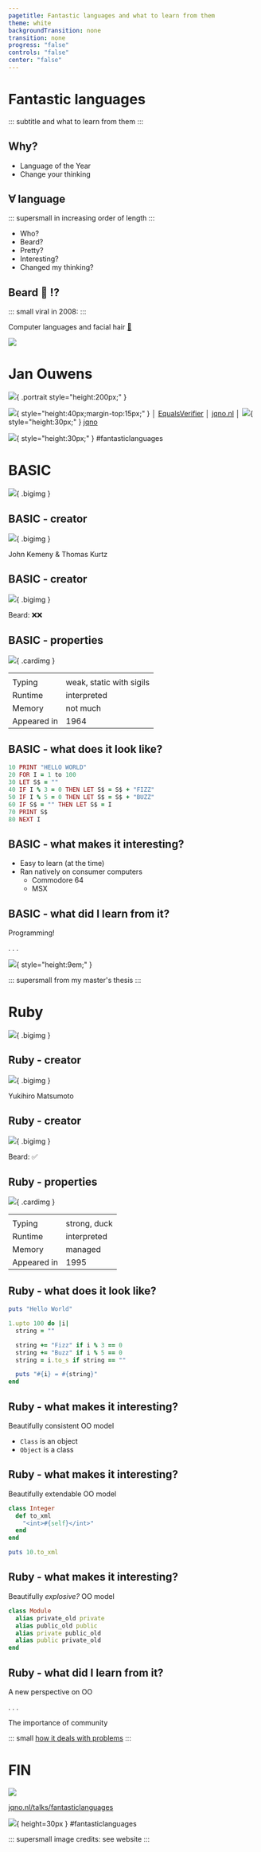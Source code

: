 ```yaml
---
pagetitle: Fantastic languages and what to learn from them
theme: white
backgroundTransition: none
transition: none
progress: "false"
controls: "false"
center: "false"
---
```

# Fantastic languages
<!-- markdownlint-disable MD045 -->

::: subtitle
and what to learn from them
:::

## Why?

* Language of the Year
* Change your thinking

## ∀ language

::: supersmall
in increasing order of length
:::

* Who?
* Beard?
* Pretty?
* Interesting?
* Changed my thinking?

## Beard 🧔 !?

::: small
viral in 2008:
:::

Computer languages and facial hair [🔗](https://web.archive.org/web/20081013115149/http://blogs.microsoft.co.il/blogs/tamir/archive/2008/04/28/computer-languages-and-facial-hair-take-two.aspx)

![](../images/beards.png)

# Jan Ouwens

![](../images/jan-ouwens.jpg){ .portrait style="height:200px;" }

![](../images/yoink.png){ style="height:40px;margin-top:15px;" } │ [EqualsVerifier](https://jqno.nl/equalsverifier) │ [jqno.nl](https://jqno.nl) │ ![](../images/twitter.png){ style="height:30px;" } [jqno](https://twitter.com/jqno)

![](../images/twitter.png){ style="height:30px;" } #fantasticlanguages

# BASIC

![](../images/basic.jpg){ .bigimg }

## BASIC - creator

![](../images/kemeny-kurtz.jpg){ .bigimg }

John Kemeny & Thomas Kurtz

## BASIC - creator

![](../images/kemeny-kurtz.jpg){ .bigimg }

Beard: ❌❌

## BASIC - properties

![](../images/basic.jpg){ .cardimg }

|||
|---|---|
|||
| Typing | weak, static with sigils |
| Runtime | interpreted |
| Memory | not much |
| Appeared in | 1964 |

## BASIC - what does it look like?

```ruby
10 PRINT "HELLO WORLD"
20 FOR I = 1 to 100
30 LET S$ = ""
40 IF I % 3 = 0 THEN LET S$ = S$ + "FIZZ"
50 IF I % 5 = 0 THEN LET S$ = S$ + "BUZZ"
60 IF S$ = "" THEN LET S$ = I
70 PRINT S$
80 NEXT I
```

## BASIC - what makes it interesting?

* Easy to learn (at the time)
* Ran natively on consumer computers
  * Commodore 64
  * MSX

## BASIC - what did I learn from it?

Programming!

. . .

![](../images/thesis.jpg){ style="height:9em;" }

::: supersmall
from my master's thesis
:::

# Ruby

![](../images/ruby.svg.png){ .bigimg }

## Ruby - creator

![](../images/matsumoto.jpg){ .bigimg }

Yukihiro Matsumoto

## Ruby - creator

![](../images/matsumoto.jpg){ .bigimg }

Beard: ✅

## Ruby - properties

![](../images/ruby.svg.png){ .cardimg }

|||
|---|---|
|||
| Typing | strong, duck |
| Runtime | interpreted |
| Memory | managed |
| Appeared in | 1995 |

## Ruby - what does it look like?

```ruby
puts "Hello World"

1.upto 100 do |i|
  string = ""

  string += "Fizz" if i % 3 == 0
  string += "Buzz" if i % 5 == 0
  string = i.to_s if string == ""

  puts "#{i} = #{string}"
end
```

## Ruby - what makes it interesting?

Beautifully consistent OO model

* `Class` is an object
* `Object` is a class

## Ruby - what makes it interesting?

Beautifully extendable OO model

```ruby
class Integer
  def to_xml
    "<int>#{self}</int>"
  end
end

puts 10.to_xml
```

## Ruby - what makes it interesting?

Beautifully _explosive?_ OO model

```ruby
class Module
  alias private_old private
  alias public_old public
  alias private public_old
  alias public private_old
end
```

## Ruby - what did I learn from it?

A new perspective on OO

. . .

The importance of community

::: small
[how it deals with problems](https://gist.github.com/peternixey/1978249)
:::

# FIN

![](../images/qr.png)

[jqno.nl/talks/fantasticlanguages](https://jqno.nl/talks/fantasticlanguages)

![](../images/twitter.png){ height=30px } #fantasticlanguages

::: supersmall
image credits: see website
:::
